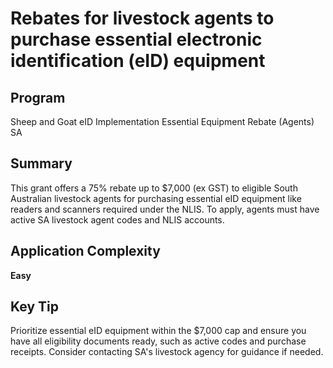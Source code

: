 # Rebates for livestock agents to purchase essential electronic identification (eID) equipment
  
## Program
Sheep and Goat eID Implementation Essential Equipment Rebate (Agents) SA

## Summary
This grant offers a 75% rebate up to $7,000 (ex GST) to eligible South Australian livestock agents for purchasing essential eID equipment like readers and scanners required under the NLIS. To apply, agents must have active SA livestock agent codes and NLIS accounts.

## Application Complexity
**Easy**

## Key Tip
Prioritize essential eID equipment within the $7,000 cap and ensure you have all eligibility documents ready, such as active codes and purchase receipts. Consider contacting SA's livestock agency for guidance if needed.
